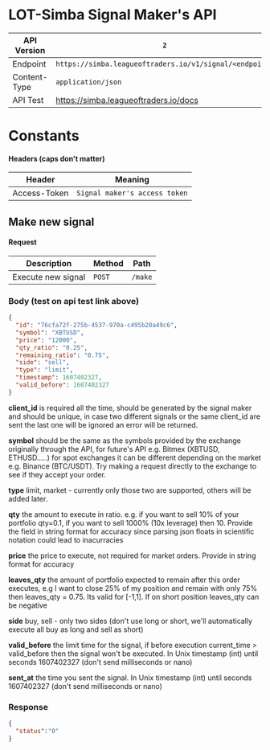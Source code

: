 # LOT-Simba Signal Maker's API

API Version | ``2``
---- | ----
Endpoint | ``https://simba.leagueoftraders.io/v1/signal/<endpoint>``
Content-Type | ``application/json``
API Test | https://simba.leagueoftraders.io/docs

# Constants

#### Headers (caps don't matter)
Header | Meaning
---- | ----
Access-Token | ``Signal maker's access token``


## Make new signal

#### Request
Description | Method | Path
---- | ---- | ----
Execute new signal | ``POST`` | ``/make``

### Body (test on api test link above)
```json
{
  "id": "76cfa72f-275b-4537-970a-c495b20a49c6",
  "symbol": "XBTUSD",
  "price": "12000",
  "qty_ratio": "0.25",
  "remaining_ratio": "0.75",
  "side": "sell",
  "type": "limit",
  "timestamp": 1607402327,
  "valid_before": 1607402327
}
```
**client_id** is required all the time, should be generated by the signal maker and should be unique, in case two different signals or the same client_id are sent the last one will be ignored an error will be returned.

**symbol** should be the same as the symbols provided by the exchange originally through the API, for future's API e.g. Bitmex (XBTUSD, ETHUSD.....) for spot exchanges it can be different depending on the market e.g. Binance (BTC/USDT). Try making a request directly to the exchange to see if they accept your order.

**type** limit, market - currently only those two are supported, others will be added later.

**qty** the amount to execute in ratio. e.g. if you want to sell 10% of your portfolio qty=0.1, if you want to sell 1000% (10x leverage) then 10. Provide the field in string format for accuracy since parsing json floats in scientific notation could lead to inacurracies 

**price** the price to execute, not required for market orders. Provide in string format for accuracy

**leaves_qty** the amount of portfolio expected to remain after this order executes, e.g I want to close 25% of my position and remain with only 75% then leaves_qty = 0.75. Its valid for [-1,1]. If on short position leaves_qty can be negative

**side** buy, sell - only two sides (don't use long or short, we'll automatically execute all buy as long and sell as short)

**valid_before** the limit time for the signal, if before execution current_time > valid_before then the signal won't be executed. In Unix timestamp (int) until seconds 1607402327 (don't send milliseconds or nano)

**sent_at** the time you sent the signal. In Unix timestamp (int) until seconds 1607402327 (don't send milliseconds or nano)

### Response
```json
{
  "status":"0"
}
```
